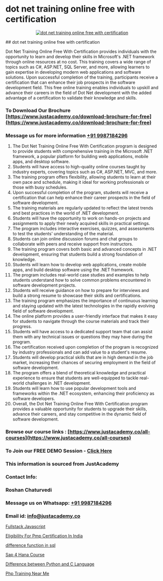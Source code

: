 # dot net training online free with certification

<p align="center">
  <a href="https://justacademy.co/program-detail/full-stack-web-development">
    <img src="https://justacademy.co/storage2/program_images/1704700371.webp" alt="dot net training online free with certification">
  </a>
</p>
## dot net training online free with certification

Dot Net Training Online Free With Certification provides individuals with the opportunity to learn and develop their skills in Microsoft's .NET framework through online resources at no cost. This training covers a wide range of topics such as C#, ASP.NET, SQL Server, and more, allowing learners to gain expertise in developing modern web applications and software solutions. Upon successful completion of the training, participants receive a certification that can enhance their job prospects in the software development field. This free online training enables individuals to upskill and advance their careers in the field of Dot Net development with the added advantage of a certification to validate their knowledge and skills.
### To Download Our Brochure [https://www.justacademy.co/download-brochure-for-free](https://www.justacademy.co/download-brochure-for-free)
### Message us for more information [+91 9987184296](https://api.whatsapp.com/send?phone=919987184296)
1) The Dot Net Training Online Free With Certification program is designed to provide students with comprehensive training in the Microsoft .NET framework, a popular platform for building web applications, mobile apps, and desktop software.
2) Students will have access to high-quality online courses taught by industry experts, covering topics such as C#, ASP.NET, MVC, and more.
3) The training program offers flexibility, allowing students to learn at their own pace and schedule, making it ideal for working professionals or those with busy schedules.
4) Upon successful completion of the program, students will receive a certification that can help enhance their career prospects in the field of software development.
5) The training materials are regularly updated to reflect the latest trends and best practices in the world of .NET development.
6) Students will have the opportunity to work on hands-on projects and assignments to apply their newly acquired skills in practical settings.
7) The program includes interactive exercises, quizzes, and assessments to test the students' understanding of the material.
8) Students can join online discussion forums and chat groups to collaborate with peers and receive support from instructors.
9) The training program covers both basic and advanced concepts in .NET development, ensuring that students build a strong foundation of knowledge.
10) Students will learn how to develop web applications, create mobile apps, and build desktop software using the .NET framework.
11) The program includes real-world case studies and examples to help students understand how to solve common problems encountered in software development projects.
12) Students will receive guidance on how to prepare for interviews and build a strong resume to showcase their skills and certifications.
13) The training program emphasizes the importance of continuous learning and staying updated with the latest technologies in the rapidly evolving field of software development.
14) The online platform provides a user-friendly interface that makes it easy for students to navigate through the course materials and track their progress.
15) Students will have access to a dedicated support team that can assist them with any technical issues or questions they may have during the program.
16) The certification received upon completion of the program is recognized by industry professionals and can add value to a student's resume.
17) Students will develop practical skills that are in high demand in the job market, increasing their chances of securing employment in the field of software development.
18) The program offers a blend of theoretical knowledge and practical experience to ensure that students are well-equipped to tackle real-world challenges in .NET development.
19) Students will learn how to use popular development tools and frameworks within the .NET ecosystem, enhancing their proficiency as software developers.
20) Overall, the Dot Net Training Online Free With Certification program provides a valuable opportunity for students to upgrade their skills, advance their careers, and stay competitive in the dynamic field of software development.

### Browse our course links : [https://www.justacademy.co/all-courses](https://www.justacademy.co/all-courses) 
### To Join our FREE DEMO Session - [Click Here](https://www.justacademy.co/register-for-course-demo)


### This information is sourced from JustAcademy
### Contact Info:
### Roshan Chaturvedi
### Message us on Whatsapp: [+91 9987184296](https://api.whatsapp.com/send?phone=919987184296)
### Email id: [info@justacademy.co](mailto:info@justacademy.co)
                
[Fullstack Javascript](https://www.linkedin.com/pulse/fullstack-javascript-justacademy-cupertino-dopac/)

[Eligibility For Pmp Certification In India](https://www.linkedin.com/pulse/eligibility-pmp-certification-india-justacademy-mumbai-sm7zc?trackingId=AcwSLn1Y%2FPTUp84RuMLFiQ%3D%3D&lipi=urn%3Ali%3Apage%3Ad_flagship3_showcase_admin%3B4hzOhjOyRsS4BMzXWRzbRw%3D%3D)

[difference function in sql](https://medium.com/@AkashSingh2052/difference-function-in-sql-749ba3ff22b9)

[Sap 4 Hana Course](https://medium.com/@ranemanish460/sap-4-hana-course-1f6eeef6f05b)

[Difference between Python and C Language](https://justacademyin.github.io/justacademy/difference-between-python-and-c-language)

[Php Training Near Me](https://justacademyin.github.io/justacademy/php-training-near-me)

